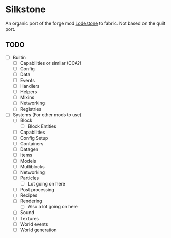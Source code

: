 # Silkstone
An organic port of the forge mod [Lodestone](https://github.com/LodestarMC/Lodestone) to fabric. Not based on the quilt port.

## TODO
- [ ] Builtin
  - [ ] Capabilities or similar (CCA?)
  - [ ] Config
  - [ ] Data
  - [ ] Events
  - [ ] Handlers
  - [ ] Helpers
  - [ ] Mixins
  - [ ] Networking
  - [ ] Registries
- [ ] Systems (For other mods to use)
  - [ ] Block
    - [ ] Block Entities
  - [ ] Capabilities
  - [ ] Config Setup
  - [ ] Containers
  - [ ] Datagen
  - [ ] Items
  - [ ] Models
  - [ ] Mutliblocks
  - [ ] Networking
  - [ ] Particles
    - [ ] Lot going on here
  - [ ] Post processing
  - [ ] Recipes
  - [ ] Rendering
    - [ ] Also a lot going on here
  - [ ] Sound
  - [ ] Textures
  - [ ] World events
  - [ ] World generation